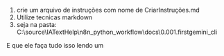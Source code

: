 1. crie um arquivo de instruções com nome de CriarInstruções.md
2. Utilize tecnicas markdown
3. seja na pasta: C:\source\IATextHelp\n8n_python_workflow\docs\0.001.firstgemini_cli

E que ele faça tudo isso lendo um 